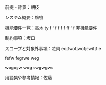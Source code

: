 前提・背景：朝枝

システム概要：鶴喰

機能要件一覧：高木
ty
f
f
f
f
f
f
ff
f
f
非機能要件

制約事項：坂口

スコープと対象外事項：花岡
eojfwofjwofjewifjf
e

fefw
fegrwe
weg

wegegw
weg
ewgwgwe

用語集や参考情報：佐藤
